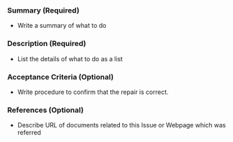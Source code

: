 ### Summary (Required)
- Write a summary of what to do

### Description (Required)
- List the details of what to do as a list

### Acceptance Criteria (Optional)
- Write procedure to confirm that the repair is correct.  

### References (Optional)
- Describe URL of documents related to this Issue or Webpage which was referred
